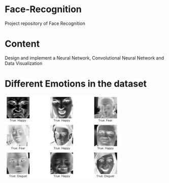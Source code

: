 # Face-Recognition
Project repository of Face Recognition

# Content
Design and implement a Neural Network, Convolutional Neural Network and Data Visualization

# Different Emotions in the dataset
![screenshot](https://github.com/wonhyukjang/Face-Recognition/blob/master/faceRecognition.png)
